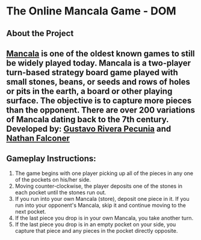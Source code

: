 <h1>The Online Mancala Game - DOM</h1>
<h2>About the Project<h2>
<a href="https://en.wikipedia.org/wiki/Mancala" target="_blank">Mancala</a> is one of the oldest known games to still be widely played today. Mancala is a two-player turn-based strategy board game played with small stones, beans, or seeds and rows of holes or pits in the earth, a board or other playing surface. The objective is to capture more pieces than the opponent. There are over 200 variations of Mancala dating back to the 7th century.
<br>
Developed by: <a href="https://riverapecunia.com" target="_blank">Gustavo Rivera Pecunia</a> and <a href="https://github.com/NateFalconer" target="_blank">Nathan Falconer</a>

<h2>Gameplay Instructions:</h2>
<ol>
    <li>The game begins with one player picking up all of the pieces in any one of the pockets on his/her side.</li>
    <li>Moving counter-clockwise, the player deposits one of the stones in each pocket until the stones run out.
    </li>
    <li>If you run into your own Mancala (store), deposit one piece in it. If you run into your opponent's Mancala,
        skip
        it and continue moving to the next pocket.</li>
    <li>If the last piece you drop is in your own Mancala, you take another turn.</li>
    <li>If the last piece you drop is in an empty pocket on your side, you capture that piece and any pieces in the
        pocket directly opposite.</li>
</ol>


